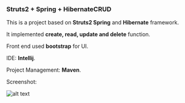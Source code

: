 ### Struts2 + Spring + HibernateCRUD


This is a project based on **Struts2 Spring** and **Hibernate** framework. 

It implemented **create, read, update and delete** function.

Front end used **bootstrap** for UI. 

IDE: **Intellij**.

Project Management: **Maven**.

Screenshot: 

![alt text][sshCRUD_screenshot]

[sshCRUD_screenshot]: https://github.com/fishzhe/StrutsSpringHibernateCRUD/blob/master/sshCRUD.png "CRUD screenshot"
